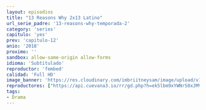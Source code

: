 ```yaml
---
layout: episodios
title: "13 Reasons Why 2x13 Latino"
url_serie_padre: '13-reasons-why-temporada-2'
category: 'series'
capitulo: 'yes'
prev: 'capitulo-12'
anio: '2018'
proximo: ''
sandbox: allow-same-origin allow-forms
idioma: 'Subtitulado'
reproductor: 'fembed'
calidad: 'Full HD'
image_banner: 'https://res.cloudinary.com/imbriitneysam/image/upload/v1546545022/reason2-banner-min.jpg'
reproductores: ["https://api.cuevana3.io/rr/gd.php?h=ek5lbm9xYWNrS0xJMVp5b21KREk0dFBLbjVkaHhkRGdrOG1jbnBpUnhhS1ZtNEtscHE3VXd0SzFwYVpxdUx2dHJKQ3NoMmVhbWIyd3ZhbW9xcGlrM3BHU3FadVkyUT09"]
tags:
- Drama
---
```











